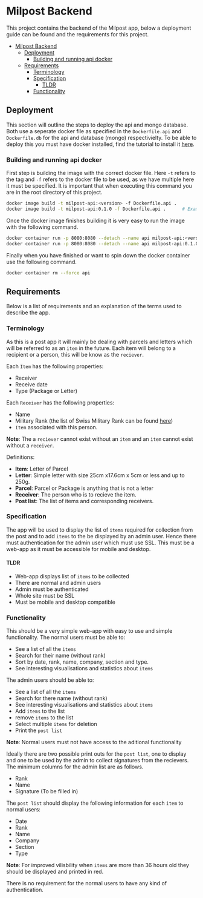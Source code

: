 # Milpost Backend

This project contains the backend of the Milpost app, below a deployment guide
can be found and the requirements for this project.

- [Milpost Backend](#milpost-backend)
  - [Deployment](#deployment)
    - [Building and running api docker](#building-and-running-api-docker)
  - [Requirements](#requirements)
    - [Terminology](#terminology)
    - [Specification](#specification)
      - [TLDR](#tldr)
    - [Functionality](#functionality)

## Deployment

This section will outline the steps to deploy the api and mongo database. Both
use a seperate docker file as specified in the `Dockerfile.api` and
`Dockerfile.db` for the api and database (mongo) respectivielty. To be able to
deploy this you must have docker installed, find the tutorial to install it
[here](https://docs.docker.com/install/linux/docker-ce/debian/).

### Building and running api docker

First step is building the image with the correct docker file. Here `-t` refers
to the tag and `-f` refers to the docker file to be used, as we have multiple
here it must be specified. It is important that when executing this command you
are in the root directory of this project.

```bash
docker image build -t milpost-api:<version> -f Dockerfile.api .
docker image build -t milpost-api:0.1.0 -f Dockerfile.api .      # Example
```

Once the docker image finishes building it is very easy to run the image with
the following command.

``` bash
docker container run -p 8080:8080 --detach --name api milpost-api:<version>
docker container run -p 8080:8080 --detach --name api milpost-api:0.1.0      # Example
```

Finally when you have finished or want to spin down the docker container use
the following command.

``` bash
docker container rm --force api
```

## Requirements

Below is a list of requirements and an explanation of the terms used to
describe the app.

### Terminology

As this is a post app it will mainly be dealing with parcels and letters
which will be referred to as an `item` in the future. Each item will belong to
a recipient or a person, this will be know as the `reciever`.

Each `Item` has the following properties:

- Receiver
- Receive date
- Type (Package or Letter)

Each `Receiver` has the following properties:

- Name
- Military Rank (the list of Swiss Military Rank can be found [here](https://de.wikipedia.org/wiki/Grade_der_Schweizer_Armee))
- `Item` associated with this person.

**Note**: The a `reciever` cannot exist without an `item` and an `item` cannot exist without a `receiver`.

Definitions:

- **Item**: Letter of Parcel
- **Letter**: Simple letter with size 25cm x17.6cm x 5cm or less and up to 250g.
- **Parcel**: Parcel or Package is anything that is not a letter
- **Receiver**: The person who is to recieve the item.
- **Post list**: The list of items and corresponding receivers.

### Specification

The app will be used to display the list of `items` required for collection
from the post and to add `items` to the be displayed by an admin user. Hence
there must authentication for the admin user which must use SSL. This must be a
web-app as it must be accessible for mobile and desktop.

#### TLDR

- Web-app displays list of `items` to be collected
- There are normal and admin users
- Admin must be authenticated
- Whole site must be SSL
- Must be mobile and desktop compatible

### Functionality

This should be a very simple web-app with easy to use and simple functionality.
The normal users must be able to:

- See a list of all the `items`
- Search for their name (without rank)
- Sort by date, rank, name, company, section and type.
- See interesting visualisations and statistics about `items`

The admin users should be able to:

- See a list of all the `items`
- Search for there name (without rank)
- See interesting visualisations and statistics about `items`
- Add `items` to the list
- remove `items` to the list
- Select multiple `items` for deletion
- Print the `post list`

**Note**: Normal users must not have access to the aditional functionality

Ideally there are two possible print outs for the `post list`, one to display
and one to be used by the admin to collect signatures from the recievers. The
minimum columns for the admin list are as follows.

- Rank
- Name
- Signature (To be filled in)

The `post list` should display the following information for each `item` to normal users:

- Date
- Rank
- Name
- Company
- Section
- Type

**Note**: For improved vilisbility when `items` are more than 36 hours old they should
be displayed and printed in red.

There is no requirement for the normal users to have any kind of authentication.
